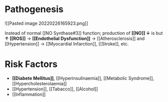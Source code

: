 # Pathogenesis

![[Pasted image 20220226165923.png]]

Instead of normal [[NO Synthase#3]] function; production of **[[NO]] ↓** is but **↑ [[ROS]]** → **[[Endothelial Dysfunction]]** → [[Atherosclerosis]] and [[Hypertension]] → [[Myocardial Infarction]], [[Stroke]], etc.

# Risk Factors
- **[[Diabete Mellitus]]**, [[Hyperinsulinaemia]], [[Metabolic Syndrome]], [[Hypercholesterolaemia]]
- [[Hypertension]], [[Tabacco]], [[Alcohol]]
- [[Inflammation]]